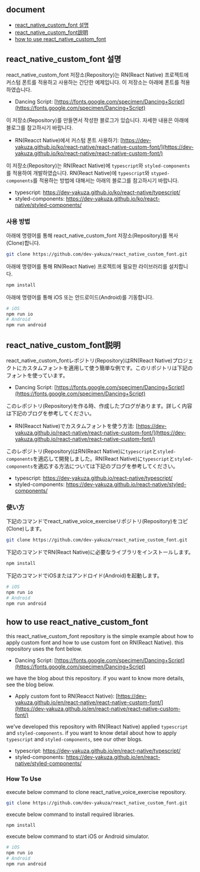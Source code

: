 ## document
- [react_native_custom_font 설명](#react_native_custom_font-설명)
- [react_native_custom_font説明](#react_native_custom_font説明)
- [how to use react_native_custom_font](#how-to-use-react_native_custom_font)

## react_native_custom_font 설명
react_native_custom_font 저장소(Repository)는 RN(React Native) 프로젝트에 커스텀 폰트를 적용하고 사용하는 간단한 예제입니다. 이 저장소는 아래에 폰트를 적용하였습니다.

- Dancing Script: [https://fonts.google.com/specimen/Dancing+Script](https://fonts.google.com/specimen/Dancing+Script)

이 저장소(Repository)를 만들면서 작성한 블로그가 있습니다. 자세한 내용은 아래에 블로그를 참고하시기 바랍니다.

- RN(Reacct Native)에서 커스텀 폰트 사용하기: [https://dev-yakuza.github.io/ko/react-native/react-native-custom-font/](https://dev-yakuza.github.io/ko/react-native/react-native-custom-font/)

이 저장소(Repository)는 RN(React Native)에 ```typescript```와 ```styled-components```를 적용하여 개발하였습니다. RN(React Native)에 ```typescript```와 ```styped-components```를 적용하는 방법에 대해서는 아래의 블로그를 참고하시기 바랍니다.

- typescript: <a href="https://dev-yakuza.github.io/ko/react-native/typescript/" target="_blank">https://dev-yakuza.github.io/ko/react-native/typescript/</a>
- styled-components: <a href="https://dev-yakuza.github.io/ko/react-native/styled-components/" target="_blank">https://dev-yakuza.github.io/ko/react-native/styled-components/</a>

### 사용 방법
아래에 명령어를 통해 react_native_custom_font 저장소(Repository)를 복사(Clone)합니다.

```bash
git clone https://github.com/dev-yakuza/react_native_custom_font.git
```

아래에 명령어를 통해 RN(React Native) 프로젝트에 필요한 라이브러리를 설치합니다.

```bash
npm install
```

아래에 명령어를 통해 iOS 또는 안드로이드(Android)를 기동합니다.

```bash
# iOS
npm run io
# Android
npm run android
```

## react_native_custom_font説明
react_native_custom_fontレポジトリ(Repository)はRN(React Native)プロジェクトにカスタムフォントを適用して使う簡単な例です。このリポジトリは下記のフォントを使っています。

- Dancing Script: [https://fonts.google.com/specimen/Dancing+Script](https://fonts.google.com/specimen/Dancing+Script)

このレポジトリ(Repository)を作る時、作成したブログがあります。詳しく内容は下記のブログを参考してください。

- RN(Reacct Native)でカスタムフォントを使う方法: [https://dev-yakuza.github.io/react-native/react-native-custom-font/](https://dev-yakuza.github.io/react-native/react-native-custom-font/)

このレポジトリ(Repository)はRN(React Native)に```typescript```と```styled-components```を適応して開発しました。RN(React Native)に```typescript```と```styled-components```を適応する方法については下記のブログを参考してください。

- typescript: <a href="https://dev-yakuza.github.io/react-native/typescript/" target="_blank">https://dev-yakuza.github.io/react-native/typescript/</a>
- styled-components: <a href="https://dev-yakuza.github.io/react-native/styled-components/" target="_blank">https://dev-yakuza.github.io/react-native/styled-components/</a>

### 使い方
下記のコマンドでreact_native_voice_exerciseリポジトリ(Repository)をコピ(Clone)します。

```bash
git clone https://github.com/dev-yakuza/react_native_custom_font.git
```

下記のコマンドでRN(React Native)に必要なライブラリをインストールします。

```bash
npm install
```

下記のコマンドでiOSまたはアンドロイド(Android)を起動します。

```bash
# iOS
npm run io
# Android
npm run android
```

## how to use react_native_custom_font
this react_native_custom_font repository is the simple example about how to apply custom font and how to use custom font on RN(React Native). this repository uses the font below.

- Dancing Script: [https://fonts.google.com/specimen/Dancing+Script](https://fonts.google.com/specimen/Dancing+Script)

we have the blog about this repository. if you want to know more details, see the blog below.

- Apply custom font to RN(Reacct Native): [https://dev-yakuza.github.io/en/react-native/react-native-custom-font/](https://dev-yakuza.github.io/en/react-native/react-native-custom-font/)

we've developed this repository with RN(React Native) applied ```typescript``` and ```styled-components```. if you want to know detail about how to apply ```typescript``` and ```styled-components```, see our other blogs.

- typescript: <a href="https://dev-yakuza.github.io/en/react-native/typescript/" target="_blank">https://dev-yakuza.github.io/en/react-native/typescript/</a>
- styled-components: <a href="https://dev-yakuza.github.io/en/react-native/styled-components/" target="_blank">https://dev-yakuza.github.io/en/react-native/styled-components/</a>

### How To Use
execute below command to clone react_native_voice_exercise repository.

```bash
git clone https://github.com/dev-yakuza/react_native_custom_font.git
```

execute below command to install required libraries.

```bash
npm install
```

execute below command to start iOS or Android simulator.

```bash
# iOS
npm run io
# Android
npm run android
```
